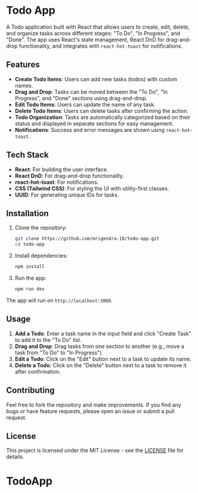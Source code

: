 # Todo App

A Todo application built with React that allows users to create, edit, delete, and organize tasks across different stages: "To Do", "In Progress", and "Done". The app uses React's state management, React DnD for drag-and-drop functionality, and integrates with `react-hot-toast` for notifications.

## Features

- **Create Todo Items**: Users can add new tasks (todos) with custom names.
- **Drag and Drop**: Tasks can be moved between the "To Do", "In Progress", and "Done" sections using drag-and-drop.
- **Edit Todo Items**: Users can update the name of any task.
- **Delete Todo Items**: Users can delete tasks after confirming the action.
- **Todo Organization**: Tasks are automatically categorized based on their status and displayed in separate sections for easy management.
- **Notifications**: Success and error messages are shown using `react-hot-toast`.

## Tech Stack

- **React**: For building the user interface.
- **React DnD**: For drag-and-drop functionality.
- **react-hot-toast**: For notifications.
- **CSS (Tailwind CSS)**: For styling the UI with utility-first classes.
- **UUID**: For generating unique IDs for tasks.

## Installation

1. Clone the repository:
    ```bash
    git clone https://github.com/mrigendra-18/todo-app.git
    cd todo-app
    ```

2. Install dependencies:
    ```bash
    npm install
    ```

3. Run the app:
    ```bash
    npm run dev
    ```

The app will run on `http://localhost:3000`.

## Usage

1. **Add a Todo**: Enter a task name in the input field and click "Create Task" to add it to the "To Do" list.
2. **Drag and Drop**: Drag tasks from one section to another (e.g., move a task from "To Do" to "In Progress").
3. **Edit a Todo**: Click on the "Edit" button next to a task to update its name.
4. **Delete a Todo**: Click on the "Delete" button next to a task to remove it after confirmation.

## Contributing

Feel free to fork the repository and make improvements. If you find any bugs or have feature requests, please open an issue or submit a pull request.

## License

This project is licensed under the MIT License - see the [LICENSE](LICENSE) file for details.
# TodoApp
